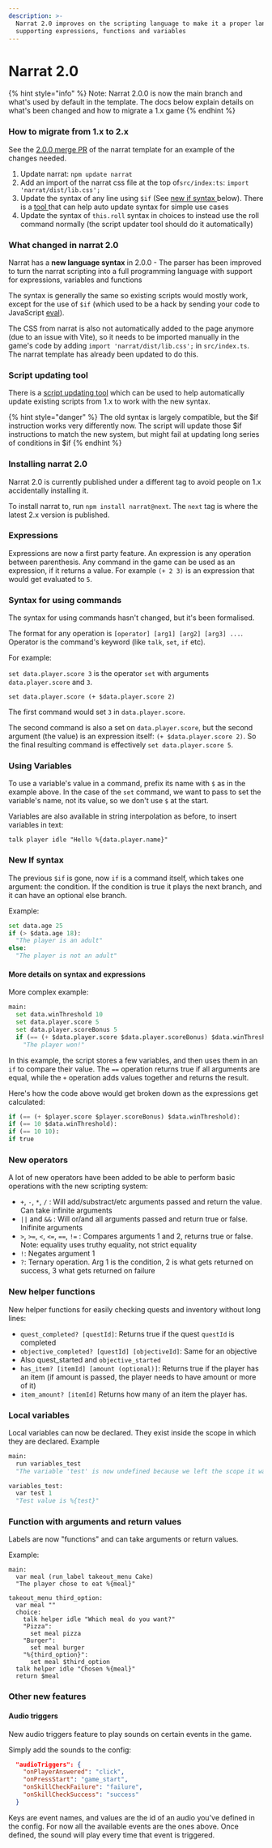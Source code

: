 ```yaml
---
description: >-
  Narrat 2.0 improves on the scripting language to make it a proper language
  supporting expressions, functions and variables
---
```


# Narrat 2.0

{% hint style="info" %}
Note: Narrat 2.0.0 is now the main branch and what's used by default in the template. The docs below explain details on what's been changed and how to migrate a 1.x game
{% endhint %}

### How to migrate from 1.x to 2.x

See the [2.0.0 merge PR](https://github.com/liana-p/narrat-template/pull/1/files) of the narrat template for an example of the changes needed.

1. Update narrat: `npm update narrat`
2. Add an import of the narrat css file at the top of`src/index:ts`:  `import 'narrat/dist/lib.css';`
3. Update the syntax of any line using `$if` (See [new if syntax ](narrat-2.0.md#new-if-syntax)below). There is a [tool ](narrat-2.0.md#script-updating-tool)that can help auto update syntax for simple use cases
4. Update the syntax of `this.roll` syntax in choices to instead use the roll command normally (the script updater tool should do it automatically)

### What changed in narrat 2.0

Narrat has a **new language syntax** in 2.0.0 - The parser has been improved to turn the narrat scripting into a full programming language with support for expressions, variables and functions

The syntax is generally the same so existing scripts would mostly work, except for the use of `$if` (which used to be a hack by sending your code to JavaScript [eval](https://developer.mozilla.org/en-US/docs/Web/JavaScript/Reference/Global\_Objects/eval)).

The CSS from narrat is also not automatically added to the page anymore (due to an issue with Vite), so it needs to be imported manually in the game's code by adding `import 'narrat/dist/lib.css';` in `src/index.ts`. The narrat template has already been updated to do this.

### Script updating tool

There is a [script updating tool](https://github.com/liana-pigeot/Narrat-Script-Updater) which can be used to help automatically update existing scripts from 1.x to work with the new syntax.

{% hint style="danger" %}
The old syntax is largely compatible, but the $if instruction works very differently now. The script will update those $if instructions to match the new system, but might fail at updating long series of conditions in $if
{% endhint %}

### Installing narrat 2.0

Narrat 2.0 is currently published under a different tag to avoid people on 1.x accidentally installing it.

To install narrat to, run `npm install narrat@next`. The `next` tag is where the latest 2.x version is published.

### Expressions

Expressions are now a first party feature. An expression is any operation between parenthesis. Any command in the game can be used as an expression, if it returns a value. For example `(+ 2 3)` is an expression that would get evaluated to `5`.

### Syntax for using commands

The syntax for using commands hasn't changed, but it's been formalised.

The format for any operation is `[operator] [arg1] [arg2] [arg3] ...`. Operator is the command's keyword (like `talk`, `set`, `if` etc).

For example:

`set data.player.score 3` is the operator `set` with arguments `data.player.score` and `3`.

`set data.player.score (+ $data.player.score 2)`

The first command would set `3` in `data.player.score`.

The second command is also a set on `data.player.score`, but the second argument (the value) is an expression itself: `(+ $data.player.score 2)`. So the final resulting command is effectively `set data.player.score 5`.

### Using Variables

To use a variable's value in a command, prefix its name with `$` as in the example above. In the case of the `set` command, we want to pass to set the variable's name, not its value, so we don't use `$` at the start.

Variables are also available in string interpolation as before, to insert variables in text:

`talk player idle "Hello %{data.player.name}"`

### New If syntax

The previous `$if` is gone, now `if` is a command itself, which takes one argument: the condition. If the condition is true it plays the next branch, and it can have an optional else branch.

Example:

```py
set data.age 25
if (> $data.age 18):
  "The player is an adult"
else:
  "The player is not an adult"
```

#### More details on syntax and expressions

More complex example:

```py
main:
  set data.winThreshold 10
  set data.player.score 5
  set data.player.scoreBonus 5
  if (== (+ $data.player.score $data.player.scoreBonus) $data.winThreshold):
    "The player won!"
```

In this example, the script stores a few variables, and then uses them in an `if` to compare their value. The `==` operation returns true if all arguments are equal, while the `+` operation adds values together and returns the result.

Here's how the code above would get broken down as the expressions get calculated:

```py
if (== (+ $player.score $player.scoreBonus) $data.winThreshold):
if (== 10 $data.winThreshold):
if (== 10 10):
if true
```

### New operators

A lot of new operators have been added to be able to perform basic operations with the new scripting system:

* `+`, `-`, `*`, `/` : Will add/substract/etc arguments passed and return the value. Can take infinite arguments
* `||` and `&&` : Will or/and all arguments passed and return true or false. Inifinite arguments
* `>`, `>=`, `<`, `<=`, `==`, `!=`   : Compares arguments 1 and 2, returns true or false. Note: equality uses truthy equality, not strict equality
* `!`: Negates argument 1
* `?`: Ternary operation. Arg 1 is the condition, 2 is what gets returned on success, 3 what gets returned on failure

### New helper functions

New helper functions for easily checking quests and inventory without long lines:

* `quest_completed? [questId]`: Returns true if the quest `questId` is completed
* `objective_completed? [questId] [objectiveId]`: Same for an objective
* Also quest\_started and `objective_started`
* `has_item? [itemId] [amount (optional)]`: Returns true if the player has an item (if amount is passed, the player needs to have amount or more of it)
* `item_amount? [itemId]` Returns how many of an item the player has.

### Local variables

Local variables can now be declared. They exist inside the scope in which they are declared. Example

```python
main:
  run variables_test
  "The variable 'test' is now undefined because we left the scope it was created in: %{test}"

variables_test:
  var test 1
  "Test value is %{test}"
```

### Function with arguments and return values

Labels are now "functions" and can take arguments or return values.

Example:

```renpy
main:
  var meal (run_label takeout_menu Cake)
  "The player chose to eat %{meal}"

takeout_menu third_option:
  var meal ""
  choice:
    talk helper idle "Which meal do you want?"
    "Pizza":
      set meal pizza
    "Burger":
      set meal burger
    "%{third_option}":
      set meal $third_option
  talk helper idle "Chosen %{meal}"
  return $meal

```

### Other new features

#### Audio triggers

New audio triggers feature to play sounds on certain events in the game.

Simply add the sounds to the config:

```json
  "audioTriggers": {
    "onPlayerAnswered": "click",
    "onPressStart": "game_start",
    "onSkillCheckFailure": "failure",
    "onSkillCheckSuccess": "success"
  }
```

Keys are event names, and values are the id of an audio you've defined in the config. For now all the available events are the ones above. Once defined, the sound will play every time that event is triggered.
